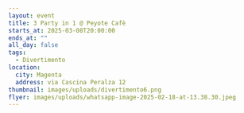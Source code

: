 ```yaml
---
layout: event
title: 3 Party in 1 @ Peyote Cafè
starts_at: 2025-03-08T20:00:00
ends_at: ""
all_day: false
tags:
  - Divertimento
location:
  city: Magenta
  address: via Cascina Peralza 12
thumbnail: images/uploads/divertimento6.png
flyer: images/uploads/whatsapp-image-2025-02-18-at-13.38.30.jpeg
---
```

